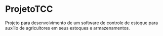 # ProjetoTCC
Projeto para desenvolvimento de um software de controle de estoque para auxílio de agricultores em seus estoques e armazenamentos.
